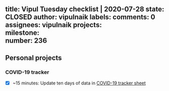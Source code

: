 title:	Vipul Tuesday checklist | 2020-07-28
state:	CLOSED
author:	vipulnaik
labels:	
comments:	0
assignees:	vipulnaik
projects:	
milestone:	
number:	236
--
## Personal projects

### COVID-19 tracker

- [x] ~15 minutes: Update ten days of data in [COVID-19 tracker sheet](https://docs.google.com/spreadsheets/d/1L8xJs1YNn3iMHHohgtTLhcvUULEj-crwupB72QAJJLg/edit#gid=0)
